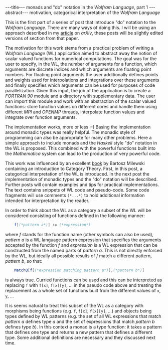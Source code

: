 ---title--- monads and "do" notation in the *Wolfram Language*, part 1
---abstract--- motivation, categorical interpretation of the *Wolfram Language*

This is the first part of a series of post that introduce "do" notation
to the *Wolfram Language*. There are many ways of doing this. I will be 
using an approach described in my <a id = "NCE" href = https://arxiv.org/abs/2005.09478>article</a>
on *arXiv*, these posts will be slightly edited versions of section from that paper.

The motivation for this work stems from a practical problem of writing a
*Wolfram Language* (WL) application aimed to abstract away the notion of
scalar valued functions for numerical computations. The goal was for the
user to specify, in the WL, the number of arguments for a function,
which arguments are discrete indices and which arguments are floating
point numbers. For floating point arguments the user additionally
defines points and weights used for interpolations and integrations over
these arguments and finally specifies which arguments can be used for
purposes of code parallelization. Given this input, the job of the
application is to create a *FORTRAN 90* module and a directory with
supplementary data. The user can import this module and work with an
abstraction of the scalar valued functions: store function values on
different cores and handle them using different *MPI* and *OPENMP*
threads, interpolate function values and integrate over function
arguments.

The implementation works, more or less :-)
Basing the implementation around monadic types was really helpful.
The monadic style of programming
can also be appropriate for many other problems. Here a
simple approach to include monads and the *Haskell* style "do\" notation
in the WL is proposed. This combined with the powerful functions built
into the *Mathematica* system can lead to
the production of very powerful code.

This work was influenced by an excellent 
<a id = "NCE" href = https://www.blurb.com/b/9621951-category-theory-for-programmers-new-edition-hardco>book</a> by Bartosz Milewski
containing an introduction to Category Theory. First, in this post,
a categorical interpretation of
the WL is introduced. In the next post the
implementation of monadic types and the "do" notation will be described. 
Further posts will contain
examples and tips for practical implementations.
The text contains snippets of WL code and pseudo-code. Some
code fragments will use comments `(*...*)` to hold additional
information intended for interpretation by the reader.

In order to think about the WL as a category a subset of the WL will be
considered consisting of functions defined in the following manner:

```Mathematica
    f[(*pattern a*)] := (*expression*)
```

where *f* stands for the function name (other symbols can also be used),
*pattern a* is a WL language pattern expression that specifies the
arguments accepted by the function *f* and *expression* is a WL
expression that can be constructed from the named parts of *pattern a*.
This is not directly enforced by the WL, but ideally all possible
results of *f* match a different pattern, *pattern b*, so that:

```Mathematica
    MatchQ[f[(*expression matching pattern a*)],(*pattern b*)]
```

is always true. Curried functions can be used and this can be
interpreted as replacing `f` with `f[x]`, `f[x][y]`, ... in the pseudo
code above and treating the replacement as a whole set of functions
built from the different values of `x`, `y`, ...

It is seems natural to treat this subset of the WL as a category with
morphisms being functions (e.g. `f`, `f[x]`, `f[x][y]`, ...) and objects
being types defined by WL patterns (e.g. the set of all WL expressions
that match *pattern a* defines type *a* and the set of expressions that
match *pattern b* defines type *b*). In this context a monad is a type
function: it takes a pattern that defines one type and returns a new
pattern that defines a different type. Some additional definitions are
necessary and they discussed next time.

